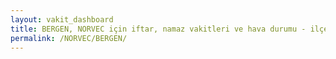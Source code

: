 ```yaml
---
layout: vakit_dashboard
title: BERGEN, NORVEC için iftar, namaz vakitleri ve hava durumu - ilçe/eyalet seç
permalink: /NORVEC/BERGEN/
---
```


<script type="text/javascript">
  var GLOBAL_COUNTRY = 'NORVEC';
  var GLOBAL_CITY = 'BERGEN';
  var GLOBAL_STATE = '';
  var lat = 72;
  var lon = 21;
</script>
